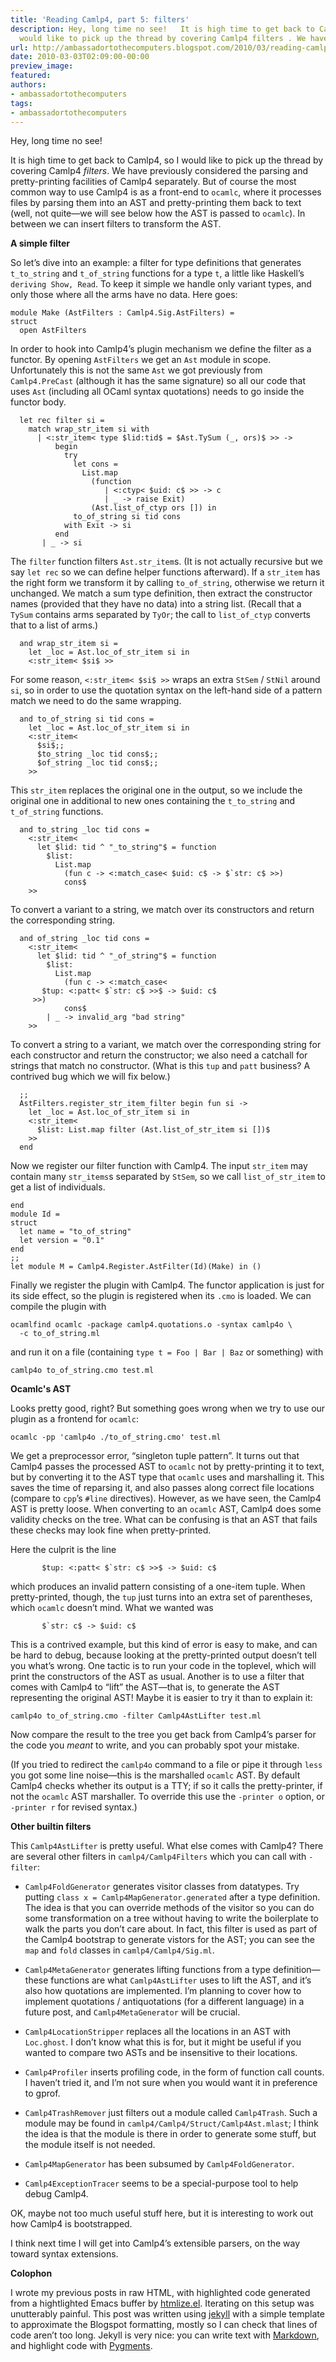 ```yaml
---
title: 'Reading Camlp4, part 5: filters'
description: Hey, long time no see!   It is high time to get back to Camlp4, so I
  would like to pick up the thread by covering Camlp4 filters . We have p...
url: http://ambassadortothecomputers.blogspot.com/2010/03/reading-camlp4-part-5-filters.html
date: 2010-03-03T02:09:00-00:00
preview_image:
featured:
authors:
- ambassadortothecomputers
tags:
- ambassadortothecomputers
---
```


<p>Hey, long time no see!</p> 
<p>It is high time to get back to Camlp4, so I would like to pick up the thread by covering Camlp4 <em>filters</em>. We have previously considered the parsing and pretty-printing facilities of Camlp4 separately. But of course the most common way to use Camlp4 is as a front-end to <code>ocamlc</code>, where it processes files by parsing them into an AST and pretty-printing them back to text (well, not quite&mdash;we will see below how the AST is passed to <code>ocamlc</code>). In between we can insert filters to transform the AST.</p> 
<b>A simple filter</b> 
<p>So let&rsquo;s dive into an example: a filter for type definitions that generates <code>t_to_string</code> and <code>t_of_string</code> functions for a type <code>t</code>, a little like Haskell&rsquo;s <code>deriving Show, Read</code>. To keep it simple we handle only variant types, and only those where all the arms have no data. Here goes:</p> 
<div class="highlight"><pre><code class="ocaml"><span class="k">module</span> <span class="nc">Make</span> <span class="o">(</span><span class="nc">AstFilters</span> <span class="o">:</span> <span class="nn">Camlp4</span><span class="p">.</span><span class="nn">Sig</span><span class="p">.</span><span class="nc">AstFilters</span><span class="o">)</span> <span class="o">=</span> 
<span class="k">struct</span> 
  <span class="k">open</span> <span class="nc">AstFilters</span> 
</code></pre> 
</div> 
<p>In order to hook into Camlp4&rsquo;s plugin mechanism we define the filter as a functor. By opening <code>AstFilters</code> we get an <code>Ast</code> module in scope. Unfortunately this is not the same <code>Ast</code> we got previously from <code>Camlp4.PreCast</code> (although it has the same signature) so all our code that uses <code>Ast</code> (including all OCaml syntax quotations) needs to go inside the functor body.</p> 
<div class="highlight"><pre><code class="ocaml">  <span class="k">let</span> <span class="k">rec</span> <span class="n">filter</span> <span class="n">si</span> <span class="o">=</span> 
    <span class="k">match</span> <span class="n">wrap_str_item</span> <span class="n">si</span> <span class="k">with</span> 
      <span class="o">|</span> <span class="o">&lt;:</span><span class="n">str_item</span><span class="o">&lt;</span> <span class="k">type</span> <span class="o">$</span><span class="n">lid</span><span class="o">:</span><span class="n">tid</span><span class="o">$</span> <span class="o">=</span> <span class="o">$</span><span class="nn">Ast</span><span class="p">.</span><span class="nc">TySum</span> <span class="o">(_,</span> <span class="n">ors</span><span class="o">)$</span> <span class="o">&gt;&gt;</span> <span class="o">-&gt;</span> 
          <span class="k">begin</span> 
            <span class="k">try</span> 
              <span class="k">let</span> <span class="n">cons</span> <span class="o">=</span> 
                <span class="nn">List</span><span class="p">.</span><span class="n">map</span> 
                  <span class="o">(</span><span class="k">function</span> 
                     <span class="o">|</span> <span class="o">&lt;:</span><span class="n">ctyp</span><span class="o">&lt;</span> <span class="o">$</span><span class="n">uid</span><span class="o">:</span> <span class="n">c</span><span class="o">$</span> <span class="o">&gt;&gt;</span> <span class="o">-&gt;</span> <span class="n">c</span> 
                     <span class="o">|</span> <span class="o">_</span> <span class="o">-&gt;</span> <span class="k">raise</span> <span class="nc">Exit</span><span class="o">)</span> 
                  <span class="o">(</span><span class="nn">Ast</span><span class="p">.</span><span class="n">list_of_ctyp</span> <span class="n">ors</span> <span class="bp">[]</span><span class="o">)</span> <span class="k">in</span> 
              <span class="n">to_of_string</span> <span class="n">si</span> <span class="n">tid</span> <span class="n">cons</span> 
            <span class="k">with</span> <span class="nc">Exit</span> <span class="o">-&gt;</span> <span class="n">si</span> 
          <span class="k">end</span> 
       <span class="o">|</span> <span class="o">_</span> <span class="o">-&gt;</span> <span class="n">si</span> 
</code></pre> 
</div> 
<p>The <code>filter</code> function filters <code>Ast.str_item</code>s. (It is not actually recursive but we say <code>let rec</code> so we can define helper functions afterward). If a <code>str_item</code> has the right form we transform it by calling <code>to_of_string</code>, otherwise we return it unchanged. We match a sum type definition, then extract the constructor names (provided that they have no data) into a string list. (Recall that a <code>TySum</code> contains arms separated by <code>TyOr</code>; the call to <code>list_of_ctyp</code> converts that to a list of arms.)</p> 
<div class="highlight"><pre><code class="ocaml">  <span class="ow">and</span> <span class="n">wrap_str_item</span> <span class="n">si</span> <span class="o">=</span> 
    <span class="k">let</span> <span class="o">_</span><span class="n">loc</span> <span class="o">=</span> <span class="nn">Ast</span><span class="p">.</span><span class="n">loc_of_str_item</span> <span class="n">si</span> <span class="k">in</span> 
    <span class="o">&lt;:</span><span class="n">str_item</span><span class="o">&lt;</span> <span class="o">$</span><span class="n">si</span><span class="o">$</span> <span class="o">&gt;&gt;</span> 
</code></pre> 
</div> 
<p>For some reason, <code>&lt;:str_item&lt; $si$ &gt;&gt;</code> wraps an extra <code>StSem</code> / <code>StNil</code> around <code>si</code>, so in order to use the quotation syntax on the left-hand side of a pattern match we need to do the same wrapping.</p> 
<div class="highlight"><pre><code class="ocaml">  <span class="ow">and</span> <span class="n">to_of_string</span> <span class="n">si</span> <span class="n">tid</span> <span class="n">cons</span> <span class="o">=</span> 
    <span class="k">let</span> <span class="o">_</span><span class="n">loc</span> <span class="o">=</span> <span class="nn">Ast</span><span class="p">.</span><span class="n">loc_of_str_item</span> <span class="n">si</span> <span class="k">in</span> 
    <span class="o">&lt;:</span><span class="n">str_item</span><span class="o">&lt;</span> 
      <span class="o">$</span><span class="n">si</span><span class="o">$;;</span> 
      <span class="o">$</span><span class="n">to_string</span> <span class="o">_</span><span class="n">loc</span> <span class="n">tid</span> <span class="n">cons</span><span class="o">$;;</span> 
      <span class="o">$</span><span class="n">of_string</span> <span class="o">_</span><span class="n">loc</span> <span class="n">tid</span> <span class="n">cons</span><span class="o">$;;</span> 
    <span class="o">&gt;&gt;</span> 
</code></pre> 
</div> 
<p>This <code>str_item</code> replaces the original one in the output, so we include the original one in additional to new ones containing the <code>t_to_string</code> and <code>t_of_string</code> functions.</p> 
<div class="highlight"><pre><code class="ocaml">  <span class="ow">and</span> <span class="n">to_string</span> <span class="o">_</span><span class="n">loc</span> <span class="n">tid</span> <span class="n">cons</span> <span class="o">=</span> 
    <span class="o">&lt;:</span><span class="n">str_item</span><span class="o">&lt;</span> 
      <span class="k">let</span> <span class="o">$</span><span class="n">lid</span><span class="o">:</span> <span class="n">tid</span> <span class="o">^</span> <span class="s2">&quot;_to_string&quot;</span><span class="o">$</span> <span class="o">=</span> <span class="k">function</span> 
        <span class="o">$</span><span class="kt">list</span><span class="o">:</span> 
          <span class="nn">List</span><span class="p">.</span><span class="n">map</span> 
            <span class="o">(</span><span class="k">fun</span> <span class="n">c</span> <span class="o">-&gt;</span> <span class="o">&lt;:</span><span class="n">match_case</span><span class="o">&lt;</span> <span class="o">$</span><span class="n">uid</span><span class="o">:</span> <span class="n">c</span><span class="o">$</span> <span class="o">-&gt;</span> <span class="o">$`</span><span class="n">str</span><span class="o">:</span> <span class="n">c</span><span class="o">$</span> <span class="o">&gt;&gt;)</span> 
            <span class="n">cons</span><span class="o">$</span> 
    <span class="o">&gt;&gt;</span> 
</code></pre> 
</div> 
<p>To convert a variant to a string, we match over its constructors and return the corresponding string.</p> 
<div class="highlight"><pre><code class="ocaml">  <span class="ow">and</span> <span class="n">of_string</span> <span class="o">_</span><span class="n">loc</span> <span class="n">tid</span> <span class="n">cons</span> <span class="o">=</span> 
    <span class="o">&lt;:</span><span class="n">str_item</span><span class="o">&lt;</span> 
      <span class="k">let</span> <span class="o">$</span><span class="n">lid</span><span class="o">:</span> <span class="n">tid</span> <span class="o">^</span> <span class="s2">&quot;_of_string&quot;</span><span class="o">$</span> <span class="o">=</span> <span class="k">function</span> 
        <span class="o">$</span><span class="kt">list</span><span class="o">:</span> 
          <span class="nn">List</span><span class="p">.</span><span class="n">map</span> 
            <span class="o">(</span><span class="k">fun</span> <span class="n">c</span> <span class="o">-&gt;</span> <span class="o">&lt;:</span><span class="n">match_case</span><span class="o">&lt;</span> 
       <span class="o">$</span><span class="n">tup</span><span class="o">:</span> <span class="o">&lt;:</span><span class="n">patt</span><span class="o">&lt;</span> <span class="o">$`</span><span class="n">str</span><span class="o">:</span> <span class="n">c</span><span class="o">$</span> <span class="o">&gt;&gt;$</span> <span class="o">-&gt;</span> <span class="o">$</span><span class="n">uid</span><span class="o">:</span> <span class="n">c</span><span class="o">$</span> 
     <span class="o">&gt;&gt;)</span> 
            <span class="n">cons</span><span class="o">$</span> 
        <span class="o">|</span> <span class="o">_</span> <span class="o">-&gt;</span> <span class="n">invalid_arg</span> <span class="s2">&quot;bad string&quot;</span> 
    <span class="o">&gt;&gt;</span> 
</code></pre> 
</div> 
<p>To convert a string to a variant, we match over the corresponding string for each constructor and return the constructor; we also need a catchall for strings that match no constructor. (What is this <code>tup</code> and <code>patt</code> business? A contrived bug which we will fix below.)</p> 
<div class="highlight"><pre><code class="ocaml">  <span class="o">;;</span> 
  <span class="nn">AstFilters</span><span class="p">.</span><span class="n">register_str_item_filter</span> <span class="k">begin</span> <span class="k">fun</span> <span class="n">si</span> <span class="o">-&gt;</span> 
    <span class="k">let</span> <span class="o">_</span><span class="n">loc</span> <span class="o">=</span> <span class="nn">Ast</span><span class="p">.</span><span class="n">loc_of_str_item</span> <span class="n">si</span> <span class="k">in</span> 
    <span class="o">&lt;:</span><span class="n">str_item</span><span class="o">&lt;</span> 
      <span class="o">$</span><span class="kt">list</span><span class="o">:</span> <span class="nn">List</span><span class="p">.</span><span class="n">map</span> <span class="n">filter</span> <span class="o">(</span><span class="nn">Ast</span><span class="p">.</span><span class="n">list_of_str_item</span> <span class="n">si</span> <span class="bp">[]</span><span class="o">)$</span> 
    <span class="o">&gt;&gt;</span> 
  <span class="k">end</span> 
</code></pre> 
</div> 
<p>Now we register our filter function with Camlp4. The input <code>str_item</code> may contain many <code>str_items</code>s separated by <code>StSem</code>, so we call <code>list_of_str_item</code> to get a list of individuals.</p> 
<div class="highlight"><pre><code class="ocaml"><span class="k">end</span> 
<span class="k">module</span> <span class="nc">Id</span> <span class="o">=</span> 
<span class="k">struct</span> 
  <span class="k">let</span> <span class="n">name</span> <span class="o">=</span> <span class="s2">&quot;to_of_string&quot;</span> 
  <span class="k">let</span> <span class="n">version</span> <span class="o">=</span> <span class="s2">&quot;0.1&quot;</span> 
<span class="k">end</span> 
<span class="o">;;</span> 
<span class="k">let</span> <span class="k">module</span> <span class="nc">M</span> <span class="o">=</span> <span class="nn">Camlp4</span><span class="p">.</span><span class="nn">Register</span><span class="p">.</span><span class="nc">AstFilter</span><span class="o">(</span><span class="nc">Id</span><span class="o">)(</span><span class="nc">Make</span><span class="o">)</span> <span class="k">in</span> <span class="bp">()</span> 
</code></pre> 
</div> 
<p>Finally we register the plugin with Camlp4. The functor application is just for its side effect, so the plugin is registered when its <code>.cmo</code> is loaded. We can compile the plugin with</p> 
<div class="highlight"><pre><code class="bash">ocamlfind ocamlc -package camlp4.quotations.o -syntax camlp4o <span class="se">\</span> 
  -c to_of_string.ml
</code></pre> 
</div> 
<p>and run it on a file (containing <code>type t = Foo | Bar | Baz</code> or something) with</p> 
<div class="highlight"><pre><code class="bash">camlp4o to_of_string.cmo <span class="nb">test</span>.ml
</code></pre> 
</div><b>Ocamlc's AST</b> 
<p>Looks pretty good, right? But something goes wrong when we try to use our plugin as a frontend for <code>ocamlc</code>:</p> 
<div class="highlight"><pre><code class="bash">ocamlc -pp <span class="s1">'camlp4o ./to_of_string.cmo'</span> <span class="nb">test</span>.ml
</code></pre> 
</div> 
<p>We get a preprocessor error, &ldquo;singleton tuple pattern&rdquo;. It turns out that Camlp4 passes the processed AST to <code>ocamlc</code> not by pretty-printing it to text, but by converting it to the AST type that <code>ocamlc</code> uses and marshalling it. This saves the time of reparsing it, and also passes along correct file locations (compare to <code>cpp</code>&rsquo;s <code>#line</code> directives). However, as we have seen, the Camlp4 AST is pretty loose. When converting to an <code>ocamlc</code> AST, Camlp4 does some validity checks on the tree. What can be confusing is that an AST that fails these checks may look fine when pretty-printed.</p> 
<p>Here the culprit is the line</p> 
<div class="highlight"><pre><code class="ocaml">       <span class="o">$</span><span class="n">tup</span><span class="o">:</span> <span class="o">&lt;:</span><span class="n">patt</span><span class="o">&lt;</span> <span class="o">$`</span><span class="n">str</span><span class="o">:</span> <span class="n">c</span><span class="o">$</span> <span class="o">&gt;&gt;$</span> <span class="o">-&gt;</span> <span class="o">$</span><span class="n">uid</span><span class="o">:</span> <span class="n">c</span><span class="o">$</span> 
</code></pre> 
</div> 
<p>which produces an invalid pattern consisting of a one-item tuple. When pretty-printed, though, the <code>tup</code> just turns into an extra set of parentheses, which <code>ocamlc</code> doesn&rsquo;t mind. What we wanted was</p> 
<div class="highlight"><pre><code class="ocaml">       <span class="o">$`</span><span class="n">str</span><span class="o">:</span> <span class="n">c</span><span class="o">$</span> <span class="o">-&gt;</span> <span class="o">$</span><span class="n">uid</span><span class="o">:</span> <span class="n">c</span><span class="o">$</span> 
</code></pre> 
</div> 
<p>This is a contrived example, but this kind of error is easy to make, and can be hard to debug, because looking at the pretty-printed output doesn&rsquo;t tell you what&rsquo;s wrong. One tactic is to run your code in the toplevel, which will print the constructors of the AST as usual. Another is to use a filter that comes with Camlp4 to &ldquo;lift&rdquo; the AST&mdash;that is, to generate the AST representing the original AST! Maybe it is easier to try it than to explain it:</p> 
<div class="highlight"><pre><code class="bash">camlp4o to_of_string.cmo -filter Camlp4AstLifter <span class="nb">test</span>.ml
</code></pre> 
</div> 
<p>Now compare the result to the tree you get back from Camlp4&rsquo;s parser for the code you <em>meant</em> to write, and you can probably spot your mistake.</p> 
<p>(If you tried to redirect the <code>camlp4o</code> command to a file or pipe it through <code>less</code> you got some line noise&mdash;this is the marshalled <code>ocamlc</code> AST. By default Camlp4 checks whether its output is a TTY; if so it calls the pretty-printer, if not the <code>ocamlc</code> AST marshaller. To override this use the <code>-printer o</code> option, or <code>-printer r</code> for revised syntax.)</p> 
<b>Other builtin filters</b> 
<p>This <code>Camlp4AstLifter</code> is pretty useful. What else comes with Camlp4? There are several other filters in <code>camlp4/Camlp4Filters</code> which you can call with <code>-filter</code>:</p> 
<ul> 
<li> 
<p><code>Camlp4FoldGenerator</code> generates visitor classes from datatypes. Try putting <code>class x = Camlp4MapGenerator.generated</code> after a type definition. The idea is that you can override methods of the visitor so you can do some transformation on a tree without having to write the boilerplate to walk the parts you don&rsquo;t care about. In fact, this filter is used as part of the Camlp4 bootstrap to generate vistors for the AST; you can see the <code>map</code> and <code>fold</code> classes in <code>camlp4/Camlp4/Sig.ml</code>.</p> 
</li> 
<li> 
<p><code>Camlp4MetaGenerator</code> generates lifting functions from a type definition&mdash;these functions are what <code>Camlp4AstLifter</code> uses to lift the AST, and it&rsquo;s also how quotations are implemented. I&rsquo;m planning to cover how to implement quotations / antiquotations (for a different language) in a future post, and <code>Camlp4MetaGenerator</code> will be crucial.</p> 
</li> 
<li> 
<p><code>Camlp4LocationStripper</code> replaces all the locations in an AST with <code>Loc.ghost</code>. I don&rsquo;t know what this is for, but it might be useful if you wanted to compare two ASTs and be insensitive to their locations.</p> 
</li> 
<li> 
<p><code>Camlp4Profiler</code> inserts profiling code, in the form of function call counts. I haven&rsquo;t tried it, and I&rsquo;m not sure when you would want it in preference to gprof.</p> 
</li> 
<li> 
<p><code>Camlp4TrashRemover</code> just filters out a module called <code>Camlp4Trash</code>. Such a module may be found in <code>camlp4/Camlp4/Struct/Camlp4Ast.mlast</code>; I think the idea is that the module is there in order to generate some stuff, but the module itself is not needed.</p> 
</li> 
<li> 
<p><code>Camlp4MapGenerator</code> has been subsumed by <code>Camlp4FoldGenerator</code>.</p> 
</li> 
<li> 
<p><code>Camlp4ExceptionTracer</code> seems to be a special-purpose tool to help debug Camlp4.</p> 
</li> 
</ul> 
<p>OK, maybe not too much useful stuff here, but it is interesting to work out how Camlp4 is bootstrapped.</p> 
<p>I think next time I will get into Camlp4&rsquo;s extensible parsers, on the way toward syntax extensions.</p> 
<b>Colophon</b> 
<p>I wrote my previous posts in raw HTML, with highlighted code generated from a hightlighted Emacs buffer by <a href="http://fly.cc.fer.hr/~hniksic/emacs/htmlize.el">htmlize.el</a>. Iterating on this setup was unutterably painful. This post was written using <a href="http://github.com/mojombo/jekyll">jekyll</a> with a simple template to approximate the Blogspot formatting, mostly so I can check that lines of code aren&rsquo;t too long. Jekyll is very nice: you can write text with <a href="http://maruku.rubyforge.org/">Markdown</a>, and highlight code with <a href="http://pygments.org/">Pygments</a>.</p>
